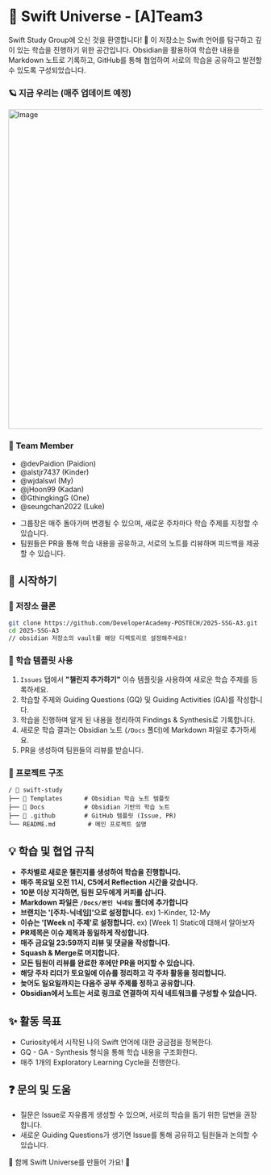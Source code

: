 # 🌱 Swift Universe - [A]Team3

Swift Study Group에 오신 것을 환영합니다! 🤗
이 저장소는 Swift 언어를 탐구하고 깊이 있는 학습을 진행하기 위한 공간입니다. 
Obsidian을 활용하여 학습한 내용을 Markdown 노트로 기록하고, GitHub를 통해 협업하여 서로의 학습을 공유하고 발전할 수 있도록 구성되었습니다.

### 🪐 지금 우리는 (매주 업데이트 예정)

<img width="634" alt="Image" src="https://github.com/user-attachments/assets/d072ef23-d74e-4dfe-96b0-e1a3cdf5daaa" />

### 👥 Team Member
+ @devPaidion    (Paidion)
+ @alstjr7437    (Kinder)
+ @wjdalswl      (My)
+ @jHoon99       (Kadan)
+ @GthingkingG   (One)
+ @seungchan2022 (Luke)

- 그룹장은 매주 돌아가며 변경될 수 있으며, 새로운 주차마다 학습 주제를 지정할 수 있습니다.
- 팀원들은 PR을 통해 학습 내용을 공유하고, 서로의 노트를 리뷰하며 피드백을 제공할 수 있습니다.

## 🚀 시작하기
### 📌 저장소 클론
```bash
git clone https://github.com/DeveloperAcademy-POSTECH/2025-SSG-A3.git
cd 2025-SSG-A3
// obsidian 저장소의 vault를 해당 디렉토리로 설정해주세요!
```

### 🌱 학습 템플릿 사용
1. `Issues` 탭에서 **"챌린지 추가하기"** 이슈 템플릿을 사용하여 새로운 학습 주제를 등록하세요.
2. 학습할 주제와 Guiding Questions (GQ) 및 Guiding Activities (GA)를 작성합니다.
3. 학습을 진행하며 알게 된 내용을 정리하여 Findings & Synthesis로 기록합니다.
4. 새로운 학습 결과는 Obsidian 노트 (`/Docs` 폴더)에 Markdown 파일로 추가하세요.
5. PR을 생성하여 팀원들의 리뷰를 받습니다.


### 📂 프로젝트 구조
```
/ 📁 swift-study
├── 📁 Templates      # Obsidian 학습 노트 템플릿
├── 📁 Docs           # Obsidian 기반의 학습 노트
├── 📁 .github        # GitHub 템플릿 (Issue, PR)
└── README.md         # 메인 프로젝트 설명
```


## 💡 학습 및 협업 규칙
- **주차별로 새로운 챌린지를 생성하여 학습을 진행합니다.**
- **매주 목요일 오전 11시, C5에서 Reflection 시간을 갖습니다.**
- **10분 이상 지각하면, 팀원 모두에게 커피를 삽니다.**
- **Markdown 파일은 `/Docs/본인 닉네임` 폴더에 추가합니다**
- **브랜치는 '[주차-닉네임]'으로 설정합니다.** 
  ex) 1-Kinder, 12-My
- **이슈는 '[Week n] 주제'로 설정합니다.** 
  ex) [Week 1] Static에 대해서 알아보자
- **PR제목은 이슈 제목과 동일하게 작성합니다.**
- **매주 금요일 23:59까지 리뷰 및 댓글을 작성합니다.**
- **Squash & Merge로 머지합니다.**
- **모든 팀원이 리뷰를 완료한 후에만 PR을 머지할 수 있습니다.**
- **해당 주차 리더가 토요일에 이슈를 정리하고 각 주차 활동을 정리합니다.**
- **늦어도 일요일까지는 다음주 공부 주제를 정하고 공유합니다.**
- **Obsidian에서 노트는 서로 링크로 연결하여 지식 네트워크를 구성할 수 있습니다.**


## ✨ 활동 목표
- Curiosity에서 시작된 나의 Swift 언어에 대한 궁금점을 정복한다.
- GQ - GA - Synthesis 형식을 통해 학습 내용을 구조화한다.
- 매주 1개의 Exploratory Learning Cycle을 진행한다.


## ❓ 문의 및 도움
- 질문은 Issue로 자유롭게 생성할 수 있으며, 서로의 학습을 돕기 위한 답변을 권장합니다.
- 새로운 Guiding Questions가 생기면 Issue를 통해 공유하고 팀원들과 논의할 수 있습니다.


🚀 함께 Swift Universe를 만들어 가요! 🌌
